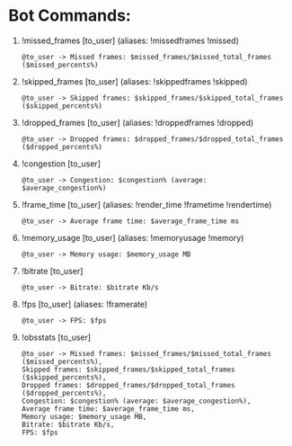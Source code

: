 # Bot Commands:
1. !missed_frames [to_user] (aliases: !missedframes !missed)
	```
	@to_user -> Missed frames: $missed_frames/$missed_total_frames ($missed_percents%)
	```
2. !skipped_frames [to_user] (aliases: !skippedframes !skipped)
	```
	@to_user -> Skipped frames: $skipped_frames/$skipped_total_frames ($skipped_percents%)
	```
1. !dropped_frames [to_user] (aliases: !droppedframes !dropped)
	```
	@to_user -> Dropped frames: $dropped_frames/$dropped_total_frames ($dropped_percents%)
	```
1. !congestion [to_user]
	```
	@to_user -> Congestion: $congestion% (average: $average_congestion%)
	```
1. !frame_time [to_user] (aliases: !render_time !frametime !rendertime)
	```
	@to_user -> Average frame time: $average_frame_time ms
	```
1. !memory_usage [to_user] (aliases: !memoryusage !memory)
	```
	@to_user -> Memory usage: $memory_usage MB
	```
1. !bitrate [to_user]
	```
	@to_user -> Bitrate: $bitrate Kb/s
	```
1. !fps [to_user] (aliases: !framerate)
	```
	@to_user -> FPS: $fps
	```
1. !obsstats [to_user]
	```
	@to_user -> Missed frames: $missed_frames/$missed_total_frames ($missed_percents%),
	Skipped frames: $skipped_frames/$skipped_total_frames ($skipped_percents%),
	Dropped frames: $dropped_frames/$dropped_total_frames ($dropped_percents%),
	Congestion: $congestion% (average: $average_congestion%),
	Average frame time: $average_frame_time ms,
	Memory usage: $memory_usage MB,
	Bitrate: $bitrate Kb/s,
	FPS: $fps
	```
	
	